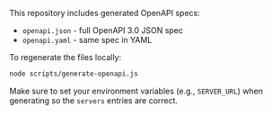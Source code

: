 This repository includes generated OpenAPI specs:

- `openapi.json` - full OpenAPI 3.0 JSON spec
- `openapi.yaml` - same spec in YAML

To regenerate the files locally:

```bash
node scripts/generate-openapi.js
```

Make sure to set your environment variables (e.g., `SERVER_URL`) when generating so the `servers` entries are correct.
